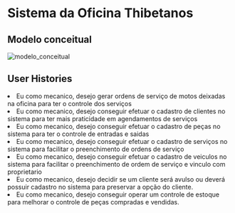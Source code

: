 # Sistema da Oficina Thibetanos


## Modelo conceitual
![modelo_conceitual](https://github.com/CarlosTorres2305/thibetanos/assets/93159431/23585072-3b61-4030-8992-36623de750d9)

## User Histories

<li>Eu como mecanico, desejo gerar ordens de serviço de motos deixadas na oficina 
para ter o controle dos serviços</li>
<li>Eu como mecanico, desejo conseguir efetuar o cadastro de clientes no sistema
para ter mais praticidade em agendamentos de serviços</li>
<li>Eu como mecanico, desejo conseguir efetuar o cadastro de peças no sistema
para ter o controle de entradas e saidas</li>
<li>Eu como mecanico, desejo conseguir efetuar o cadastro de serviços no sistema
para facilitar o preenchimento de ordens de serviço</li>
<li>Eu como mecanico, desejo conseguir efetuar o cadastro de veiculos no sistema
para facilitar o preenchimento de ordem de serviço e vinculo com proprietario</li>
<li>Eu como mecanico, desejo decidir se um cliente será avulso ou deverá possuir 
cadastro no sistema para preservar a opção do cliente.</li>
<li>Eu como mecanico, desejo conseguir operar um controle de estoque para melhorar
o controle de peças compradas e vendidas.</li>

